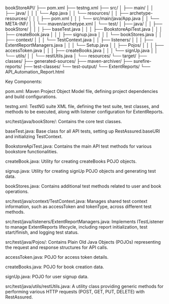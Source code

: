 bookStoreAPI/
├── pom.xml
├── testng.xml
├── src/
│   ├── main/
│   │   ├── java/
│   │   │   └── App.java
│   │   └── resources/
│   │       ├── archetype-resources/
│   │       │   ├── pom.xml
│   │       │   └── src/main/java/App.java
│   │       └── META-INF/
│   │           └── maven/archetype.xml
│   └── test/
│       ├── java/
│       │   ├── bookStore/
│       │   │   ├── baseTest.java
│       │   │   ├── BookstoreApiTest.java
│       │   │   ├── createBook.java
│       │   │   ├── signup.java
│       │   │   └── bookStores.java
│       │   ├── context/
│       │   │   └── TestContext.java
│       │   ├── listeners/
│       │   │   ├── ExtentReportManagers.java
│       │   │   └── Setup.java
│       │   ├── Pojos/
│       │   │   ├── accessToken.java
│       │   │   ├── createBooks.java
│       │   │   └── signUp.java
│       │   └── utils/
│       │       └── restUtils.java
│       └── resources/
└── target/
    ├── classes/
    ├── generated-sources/
    ├── maven-archiver/
    ├── surefire-reports/
    ├── test-classes/
    └── test-output/
        └── ExtentReports/
            └── API_Automation_Report.html


Key Components:

pom.xml: Maven Project Object Model file, defining project dependencies and build configurations.

testng.xml: TestNG suite XML file, defining the test suite, test classes, and methods to be executed, along with listener configuration for ExtentReports.

src/test/java/bookStore/: Contains the core test classes.

baseTest.java: Base class for all API tests, setting up RestAssured.baseURI and initializing TestContext.

BookstoreApiTest.java: Contains the main API test methods for various bookstore functionalities.

createBook.java: Utility for creating createBooks POJO objects.

signup.java: Utility for creating signUp POJO objects and generating test data.

bookStores.java: Contains additional test methods related to user and book operations.

src/test/java/context/TestContext.java: Manages shared test context information, such as accessToken and tokenType, across different test methods.

src/test/java/listeners/ExtentReportManagers.java: Implements ITestListener to manage ExtentReports lifecycle, including report initialization, test start/finish, and logging test status.

src/test/java/Pojos/: Contains Plain Old Java Objects (POJOs) representing the request and response structures for API calls.

accessToken.java: POJO for access token details.

createBooks.java: POJO for book creation data.

signUp.java: POJO for user signup data.

src/test/java/utils/restUtils.java: A utility class providing generic methods for performing various HTTP requests (POST, GET, PUT, DELETE) with RestAssured.


